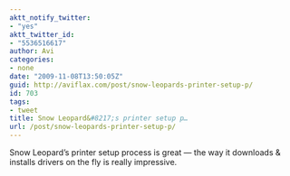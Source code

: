 ```yaml
---
aktt_notify_twitter:
- "yes"
aktt_twitter_id:
- "5536516617"
author: Avi
categories:
- none
date: "2009-11-08T13:50:05Z"
guid: http://aviflax.com/post/snow-leopards-printer-setup-p/
id: 703
tags:
- tweet
title: Snow Leopard&#8217;s printer setup p…
url: /post/snow-leopards-printer-setup-p/
---
```

Snow Leopard&#8217;s printer setup process is great — the way it downloads & installs drivers on the fly is really impressive.